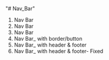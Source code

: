 "# Nav_Bar" 

1. Nav Bar
2. Nav Bar
3. Nav Bar
4. Nav Bar_ with border/button
5. Nav Bar_ with header & footer
6. Nav Bar_ with header & footer- Fixed